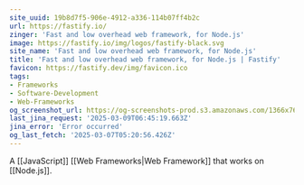 ```yaml
---
site_uuid: 19b8d7f5-906e-4912-a336-114b07ff4b2c
url: https://fastify.io/
zinger: 'Fast and low overhead web framework, for Node.js'
image: https://fastify.io/img/logos/fastify-black.svg
site_name: 'Fast and low overhead web framework, for Node.js'
title: 'Fast and low overhead web framework, for Node.js | Fastify'
favicon: https://fastify.dev/img/favicon.ico
tags:
- Frameworks
- Software-Development
- Web-Frameworks
og_screenshot_url: https://og-screenshots-prod.s3.amazonaws.com/1366x768/80/false/58557a9e640da5bdee38363f0575949746b277a95ea30fc48a4cccbf8eb1c469.jpeg
last_jina_request: '2025-03-09T06:45:19.663Z'
jina_error: 'Error occurred'
og_last_fetch: '2025-03-07T05:20:56.426Z'
---
```

A [[JavaScript]] [[Web Frameworks|Web Framework]] that works on [[Node.js]].

